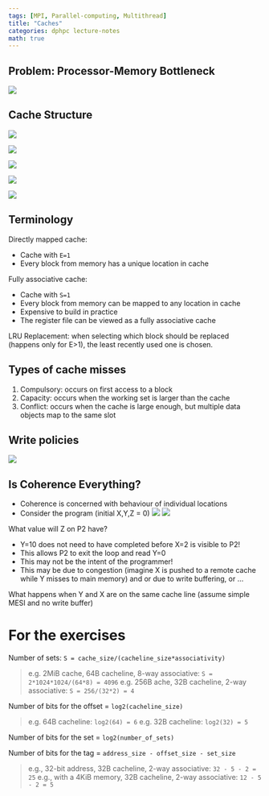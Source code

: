```yaml
---
tags: [MPI, Parallel-computing, Multithread]
title: "Caches"
categories: dphpc lecture-notes
math: true
---
```


## Problem: Processor-Memory Bottleneck

![](/assets/img/ScreenShot%202024-01-05%20at%2018.41.29.png)

## Cache Structure

![](/assets/img/ScreenShot%202024-01-05%20at%2018.44.11.png)

![](/assets/img/ScreenShot%202024-01-05%20at%2018.44.22.png)

![](/assets/img/ScreenShot%202024-01-05%20at%2018.44.33.png)

![](/assets/img/ScreenShot%202024-01-05%20at%2018.44.41.png)

![](/assets/img/ScreenShot%202024-01-05%20at%2018.44.54.png)

## Terminology

Directly mapped cache:

- Cache with `E=1`
- Every block from memory has a unique location in cache

Fully associative cache:

- Cache with `S=1`
- Every block from memory can be mapped to any location in cache
- Expensive to build in practice
- The register file can be viewed as a fully associative cache

LRU Replacement: when selecting which block should be replaced (happens only for E>1), the least recently used one is chosen.

## Types of cache misses

1. Compulsory: occurs on first access to a block
2. Capacity: occurs when the working set is larger than the cache
3. Conflict: occurs when the cache is large enough, but multiple data objects map to the same slot

## Write policies

![](/assets/img/ScreenShot%202024-01-05%20at%2018.48.45.png)

## Is Coherence Everything?

- Coherence is concerned with behaviour of individual locations
- Consider the program (initial X,Y,Z = 0) ![](/assets/img/ScreenShot%202024-01-05%20at%2019.16.07.png) ![](/assets/img/ScreenShot%202024-01-05%20at%2019.16.22.png)

What value will Z on P2 have?

- Y=10 does not need to have completed before X=2 is visible to P2!
- This allows P2 to exit the loop and read Y=0
- This may not be the intent of the programmer!
- This may be due to congestion (imagine X is pushed to a remote cache while Y misses to main memory) and or due to write buffering, or …

What happens when Y and X are on the same cache line (assume simple MESI and no write buffer)

# For the exercises

Number of sets: `S = cache_size/(cacheline_size*associativity)`

> e.g. 2MiB cache, 64B cacheline, 8-way associative: `S = 2*1024*1024/(64*8) = 4096` e.g. 256B ache, 32B cacheline, 2-way associative: `S = 256/(32*2) = 4`

Number of bits for the offset = `log2(cacheline_size)`

> e.g. 64B cacheline: `log2(64) = 6` e.g. 32B cacheline: `log2(32) = 5`

Number of bits for the set = `log2(number_of_sets)`

Number of bits for the tag = `address_size - offset_size - set_size`

> e.g., 32-bit address, 32B cacheline, 2-way associative: `32 - 5 - 2 = 25` e.g., with a 4KiB memory, 32B cacheline, 2-way associative: `12 - 5 - 2 = 5`
